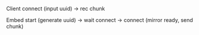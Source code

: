 Client connect (input uuid) -> rec chunk

Embed start (generate uuid) -> wait connect -> connect (mirror ready, send chunk)

